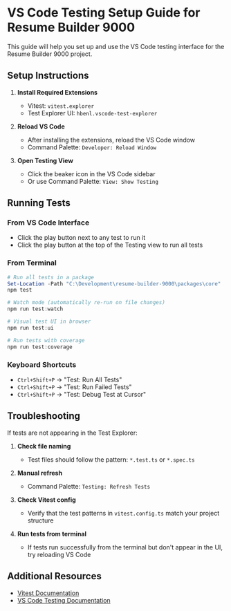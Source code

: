 # VS Code Testing Setup Guide for Resume Builder 9000

This guide will help you set up and use the VS Code testing interface for the Resume Builder 9000 project.

## Setup Instructions

1. **Install Required Extensions**
   - Vitest: `vitest.explorer` 
   - Test Explorer UI: `hbenl.vscode-test-explorer`

2. **Reload VS Code**
   - After installing the extensions, reload the VS Code window
   - Command Palette: `Developer: Reload Window`

3. **Open Testing View**
   - Click the beaker icon in the VS Code sidebar
   - Or use Command Palette: `View: Show Testing`

## Running Tests

### From VS Code Interface
- Click the play button next to any test to run it
- Click the play button at the top of the Testing view to run all tests

### From Terminal

```powershell
# Run all tests in a package
Set-Location -Path "C:\Development\resume-builder-9000\packages\core"
npm test

# Watch mode (automatically re-run on file changes)
npm run test:watch

# Visual test UI in browser
npm run test:ui

# Run tests with coverage
npm run test:coverage
```

### Keyboard Shortcuts
- `Ctrl+Shift+P` → "Test: Run All Tests"
- `Ctrl+Shift+P` → "Test: Run Failed Tests"
- `Ctrl+Shift+P` → "Test: Debug Test at Cursor"

## Troubleshooting

If tests are not appearing in the Test Explorer:

1. **Check file naming**
   - Test files should follow the pattern: `*.test.ts` or `*.spec.ts`

2. **Manual refresh**
   - Command Palette: `Testing: Refresh Tests`

3. **Check Vitest config**
   - Verify that the test patterns in `vitest.config.ts` match your project structure

4. **Run tests from terminal**
   - If tests run successfully from the terminal but don't appear in the UI, try reloading VS Code

## Additional Resources

- [Vitest Documentation](https://vitest.dev/)
- [VS Code Testing Documentation](https://code.visualstudio.com/docs/editor/testing)
